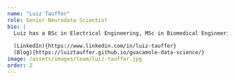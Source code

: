 ```yaml
---
name: "Luiz Tauffer"
role: Senior Neurodata Scientist
bio: |
  Luiz has a BSc in Electrical Engineering, MSc in Biomedical Engineering and am currently at the late stages of his PhD in Computational Neuroscience. His research work has been focused on mathematical modelling of biological systems and behaviour, i.e. machine learning and data science applied to the life sciences. He is currently expanding my work to cover for more general machine learning / data science consultancy and software development.
  
  (LinkedIn){https://www.linkedin.com/in/luiz-tauffer}
  (Blog){https://luiztauffer.github.io/guacamole-data-science/}
image: /assets/images/team/luiz-tauffer.jpg
order: 2
---
```


